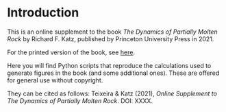 # Introduction

This is an online supplement to the book _The Dynamics of Partially Molten Rock_ by Richard F. Katz, published by Princeton University Press in 2021. 

For the printed version of the book, see [here](https://press.princeton.edu/books/hardcover/9780691176567/the-dynamics-of-partially-molten-rock).

Here you will find Python scripts that reproduce the calculations used to generate figures in the book (and some additional ones). These are offered for general use without copyright. 

They can be cited as follows: Teixeira & Katz (2021), _Online Supplement to The Dynamics of Partially Molten Rock_.  DOI: XXXX.